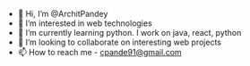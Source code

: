 - 👋 Hi, I’m @ArchitPandey
- 👀 I’m interested in web technologies
- 🌱 I’m currently learning python. I work on java, react, python
- 💞️ I’m looking to collaborate on interesting web projects
- 📫 How to reach me - cpande91@gmail.com
